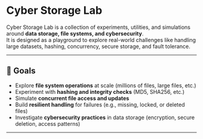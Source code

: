 # Cyber Storage Lab

Cyber Storage Lab is a collection of experiments, utilities, and simulations around **data storage, file systems, and cybersecurity**.  
It is designed as a playground to explore real-world challenges like handling large datasets, hashing, concurrency, secure storage, and fault tolerance.

---

## 🚀 Goals
- Explore **file system operations** at scale (millions of files, large files, etc.)
- Experiment with **hashing and integrity checks** (MD5, SHA256, etc.)
- Simulate **concurrent file access and updates**
- Build **resilient handling** for failures (e.g., missing, locked, or deleted files)
- Investigate **cybersecurity practices** in data storage (encryption, secure deletion, access patterns)

---